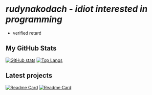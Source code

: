 # *rudynakodach - idiot interested in programming*
- verified retard
## My GitHub Stats
[![GitHub stats](https://github-readme-stats.vercel.app/api?username=rudynakodach&theme=dark&hide=contribs)](https://github.com/anuraghazra/github-readme-stats)
[![Top Langs](https://github-readme-stats.vercel.app/api/top-langs/?username=rudynakodach&theme=dark&layout=compact)](https://github.com/anuraghazra/github-readme-stats)

## Latest projects
[![Readme Card](https://github-readme-stats.vercel.app/api/pin/?username=rudynakodach&repo=JMP&theme=dark)](https://github.com/anuraghazra/github-readme-stats)
[![Readme Card](https://github-readme-stats.vercel.app/api/pin/?username=rudynakodach&repo=WebhookIntegrations&theme=dark)](https://github.com/anuraghazra/github-readme-stats)
